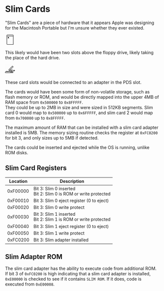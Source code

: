 # Slim Cards

"Slim Cards" are a piece of hardware that it appears Apple was designing for the Macintosh Portable but I'm unsure whether they ever existed.

![The icon used for a Slim Card, similar to a PC Card in shape](media/slimdisk.png)

This likely would have been two slots above the floppy drive, likely taking the place of the hard drive.

![An icon showing two Slim slots, with an arrow indicating the top slot](media/upperslim.png)

These card slots would be connected to an adapter in the PDS slot.

The cards would have been some form of non-volatile storage, such as flash memory or ROM, and would be directly mapped into the upper 4MB of RAM space from `0x500000` to `0x8FFFFF`.  
They could be up to 2MB in size and were sized in 512KB segments. Slim card 0 would map to `0x500000` up to `0x6FFFFF`, and slim card 2 would map from `0x700000` up to `0x8FFFFF`.

The maximum amount of RAM that can be installed with a slim card adapter installed is 5MB. The memory sizing routine checks the register at `0xFC0200` for bit 3, and only sizes up to 5MB if detected.

The cards could be inserted and ejected while the OS is running, unlike ROM disks.

## Slim Card Registers

| Location | Description |
| --- | --- |
| 0xF00000 | Bit 3: Slim 0 inserted <br>Bit 2: Slim 0 is ROM or write protected |
| 0xF00010 | Bit 3: Slim 0 eject register (0 to eject) |
| 0xF00020 | Bit 3: Slim 0 write protect |
| 0xF00030 | Bit 3: Slim 1 inserted <br>Bit 2: Slim 1 is ROM or write protected |
| 0xF00040 | Bit 3: Slim 1 eject register (0 to eject) |
| 0xF00050 | Bit 3: Slim 1 write protect |
| 0xFC0200 | Bit 3: Slim adapter installed |

## Slim Adapter ROM

The slim card adapter has the ability to execute code from additional ROM. If bit 3 of `0xFC0200` is high indicating that a slim card adapter is installed, `0xE00000` is checked to see if it contains `SLIM ROM`. If it does, code is executed from `0xE00008`.